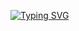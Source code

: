 [![Typing SVG](https://readme-typing-svg.demolab.com?font=Aboreto&weight=500&size=35&duration=4000&pause=1000&color=D4C36F&background=EBFF3900&center=true&multiline=true&random=false&width=450&height=130&lines=Greetings!+;I'm+Abha+Ghildiyal+%F0%9F%9A%80)](https://git.io/typing-svg)

